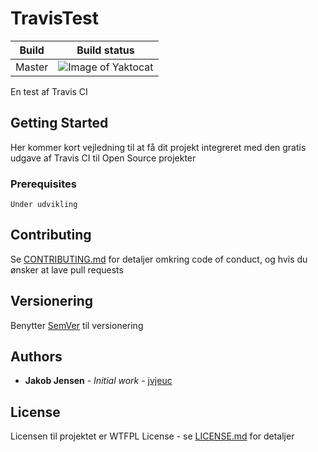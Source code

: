 # TravisTest

Build | Build status
------------ | -------------
Master | ![Image of Yaktocat](https://travis-ci.org/jvjeuc/TravisTest.svg?branch=master)

En test af Travis CI

## Getting Started

Her kommer kort vejledning til at få dit projekt integreret med den gratis udgave af Travis CI til Open Source projekter

### Prerequisites

    Under udvikling


## Contributing

Se [CONTRIBUTING.md](https://github.com/jvjeuc/TravisTest/blob/master/CONTRIBUTING.md) for detaljer omkring code of conduct, og hvis du ønsker at lave pull requests

## Versionering

Benytter [SemVer](http://semver.org/) til versionering 

## Authors

* **Jakob Jensen** - *Initial work* - [jvjeuc](https://github.com/jvjeuc)


## License

Licensen til projektet er WTFPL License - se [LICENSE.md](LICENSE.md) for detaljer
